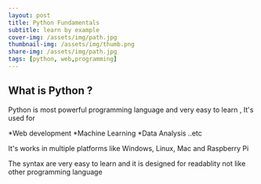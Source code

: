 ```yaml
---
layout: post
title: Python Fundamentals
subtitle: learn by example
cover-img: /assets/img/path.jpg
thumbnail-img: /assets/img/thumb.png
share-img: /assets/img/path.jpg
tags: [python, web,programming]
---
```


## What is Python ?
Python is most powerful programming language and very easy to learn ,  It's used for 

*Web development 
*Machine Learning 
*Data Analysis 
..etc 

It's works in multiple platforms like  Windows, Linux, Mac and Raspberry Pi

The syntax are very easy to learn and it is designed for readablity not like other programming language